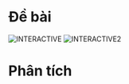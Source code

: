 # Đề bài
![INTERACTIVE](https://github.com/VanHoang110802/Competitive_Programming/assets/108053955/18933e2b-acb9-43eb-9eab-b05dba03fcbe)
![INTERACTIVE2](https://github.com/VanHoang110802/Competitive_Programming/assets/108053955/eaf2c4dd-28ae-4279-b0c6-cc97a76373d4)

# Phân tích
